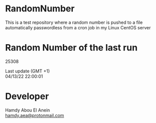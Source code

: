 # RandomNumber    
This is a test repository where a random number is pushed to a file automatically passwordless from a cron job in my Linux CentOS server    
# Random Number of the last run   
25308
      
Last update (GMT +1)    
04/13/22 22:00:01
# Developer    
Hamdy Abou El Anein   
hamdy.aea@protonmail.com
